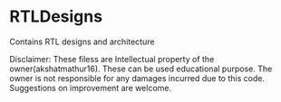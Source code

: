 # RTLDesigns
Contains RTL designs and architecture

Disclaimer: These filess are Intellectual property of the owner(akshatmathur16). These can be used educational purpose. The owner is not responsible for any damages incurred due to this code. Suggestions on improvement are welcome.
